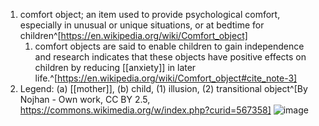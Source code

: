 1. comfort object; an item used to provide psychological comfort, especially in unusual or unique situations, or at bedtime for children^[https://en.wikipedia.org/wiki/Comfort_object]
	1. comfort objects are said to enable children to gain independence and research indicates that these objects have positive effects on children by reducing [[anxiety]] in later life.^[https://en.wikipedia.org/wiki/Comfort_object#cite_note-3]
2. Legend: (a) [[mother]], (b) child, (1) illusion, (2) transitional object^[By Nojhan - Own work, CC BY 2.5, https://commons.wikimedia.org/w/index.php?curid=567358]
   ![image](https://upload.wikimedia.org/wikipedia/commons/b/b1/Objet_transitionnel.svg)